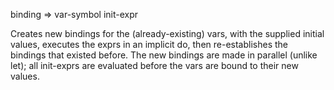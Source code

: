   binding => var-symbol init-expr

  Creates new bindings for the (already-existing) vars, with the
  supplied initial values, executes the exprs in an implicit do, then
  re-establishes the bindings that existed before.  The new bindings
  are made in parallel (unlike let); all init-exprs are evaluated
  before the vars are bound to their new values.